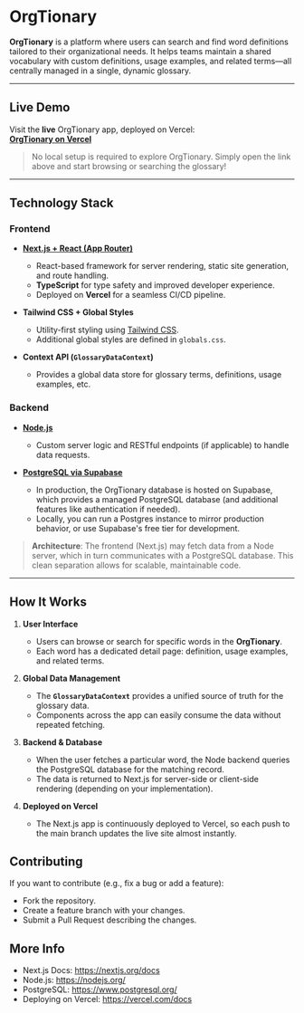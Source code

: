 # OrgTionary

**OrgTionary** is a platform where users can search and find word definitions tailored to their organizational needs. It helps teams maintain a shared vocabulary with custom definitions, usage examples, and related terms—all centrally managed in a single, dynamic glossary.

---

## Live Demo

Visit the **live** OrgTionary app, deployed on Vercel:  
[**OrgTionary on Vercel**](https://orgtionary-frontend.vercel.app/)  

>No local setup is required to explore OrgTionary. Simply open the link above and start browsing or searching the glossary!

---

## Technology Stack

### Frontend

- **[Next.js + React (App Router)](https://nextjs.org/)**  
  - React-based framework for server rendering, static site generation, and route handling.  
  - **TypeScript** for type safety and improved developer experience.  
  - Deployed on **Vercel** for a seamless CI/CD pipeline.
-  **Tailwind CSS + Global Styles**  
    - Utility-first styling using [Tailwind CSS](https://tailwindcss.com/).
   - Additional global styles are defined in `globals.css`.

- **Context API (`GlossaryDataContext`)**  
  - Provides a global data store for glossary terms, definitions, usage examples, etc.

### Backend

- **[Node.js](https://nodejs.org/)**  
  - Custom server logic and RESTful endpoints (if applicable) to handle data requests.

- **[PostgreSQL via Supabase](https://supabase.com/)**  
  - In production, the OrgTionary database is hosted on Supabase, which provides a managed PostgreSQL database (and additional features like authentication if needed).
  - Locally, you can run a Postgres instance to mirror production behavior, or use Supabase's free tier for development.

>**Architecture**: The frontend (Next.js) may fetch data from a Node server, which in turn communicates with a PostgreSQL database. This clean separation allows for scalable, maintainable code.

---

## How It Works

1. **User Interface**  
   - Users can browse or search for specific words in the **OrgTionary**.  
   - Each word has a dedicated detail page: definition, usage examples, and related terms.

2. **Global Data Management**  
   - The **`GlossaryDataContext`** provides a unified source of truth for the glossary data.  
   - Components across the app can easily consume the data without repeated fetching.

3. **Backend & Database**  
   - When the user fetches a particular word, the Node backend queries the PostgreSQL database for the matching record.  
   - The data is returned to Next.js for server-side or client-side rendering (depending on your implementation).

4. **Deployed on Vercel**  
   - The Next.js app is continuously deployed to Vercel, so each push to the main branch updates the live site almost instantly.

## Contributing
If you want to contribute (e.g., fix a bug or add a feature):

- Fork the repository.
- Create a feature branch with your changes.
- Submit a Pull Request describing the changes.

## More Info
- Next.js Docs: https://nextjs.org/docs
- Node.js: https://nodejs.org/
- PostgreSQL: https://www.postgresql.org/
- Deploying on Vercel: https://vercel.com/docs